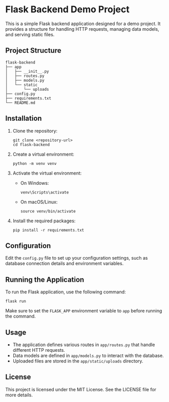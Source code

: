 # Flask Backend Demo Project

This is a simple Flask backend application designed for a demo project. It provides a structure for handling HTTP requests, managing data models, and serving static files.

## Project Structure

```
flask-backend
├── app
│   ├── __init__.py
│   ├── routes.py
│   ├── models.py
│   └── static
│       └── uploads
├── config.py
├── requirements.txt
└── README.md
```

## Installation

1. Clone the repository:
   ```
   git clone <repository-url>
   cd flask-backend
   ```

2. Create a virtual environment:
   ```
   python -m venv venv
   ```

3. Activate the virtual environment:
   - On Windows:
     ```
     venv\Scripts\activate
     ```
   - On macOS/Linux:
     ```
     source venv/bin/activate
     ```

4. Install the required packages:
   ```
   pip install -r requirements.txt
   ```

## Configuration

Edit the `config.py` file to set up your configuration settings, such as database connection details and environment variables.

## Running the Application

To run the Flask application, use the following command:
```
flask run
```

Make sure to set the `FLASK_APP` environment variable to `app` before running the command.

## Usage

- The application defines various routes in `app/routes.py` that handle different HTTP requests.
- Data models are defined in `app/models.py` to interact with the database.
- Uploaded files are stored in the `app/static/uploads` directory.

## License

This project is licensed under the MIT License. See the LICENSE file for more details.